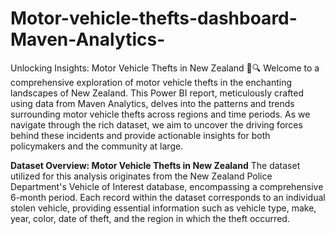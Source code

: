 # Motor-vehicle-thefts-dashboard-Maven-Analytics-
Unlocking Insights: Motor Vehicle Thefts in New Zealand 🚗🔍
Welcome to a comprehensive exploration of motor vehicle thefts in the enchanting landscapes of New Zealand. This Power BI report, meticulously crafted using data from Maven Analytics, 
delves into the patterns and trends surrounding motor vehicle thefts across regions and time periods. As we navigate through the rich dataset, we aim to uncover 
the driving forces behind these incidents and provide actionable insights for both policymakers and the community at large.

**Dataset Overview: Motor Vehicle Thefts in New Zealand**
The dataset utilized for this analysis originates from the New Zealand Police Department's Vehicle of Interest database, 
encompassing a comprehensive 6-month period. Each record within the dataset corresponds to an individual stolen vehicle, 
providing essential information such as vehicle type, make, year, color, date of theft, and the region in which the theft occurred.

